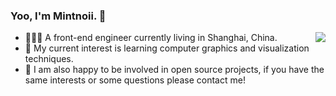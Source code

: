 ### Yoo, I'm Mintnoii. 👋

<img align="right" src="https://github-readme-stats.vercel.app/api?username=W-Qing&show_icons=true&icon_color=0366d6&text_color=24292e&bg_color=ffffff&hide_title=true" />

- 👨🏻‍💻   A front-end engineer currently living in Shanghai, China.
- 🌱   My current interest is learning computer graphics and visualization techniques.
- 🤝   I am also happy to be involved in open source projects, if you have the same interests or some questions please contact me!

<!--
**W-Qing/W-Qing** is a ✨ _special_ ✨ repository because its `README.md` (this file) appears on your GitHub profile.

Here are some ideas to get you started:

- 🔭 I’m currently working on ...
- 🌱 I’m currently learning ...
- 👯 I’m looking to collaborate on ...
- 🤔 I’m looking for help with ...
- 💬 Ask me about ...
- 📫 How to reach me: ...
- 😄 Pronouns: ...
- ⚡ Fun fact: ...
-->
